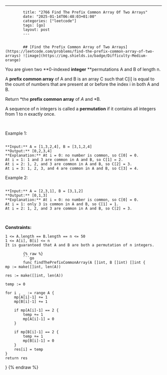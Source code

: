 ---
            title: "2766 Find The Prefix Common Array Of Two Arrays"
            date: "2025-01-14T06:48:03+01:00"
            categories: ["leetcode"]
            tags: [go]
            layout: post
            ---
            

            ## [Find the Prefix Common Array of Two Arrays](https://leetcode.com/problems/find-the-prefix-common-array-of-two-arrays) ![image](https://img.shields.io/badge/Difficulty-Medium-orange)

You are given two **0-indexed **integer** **permutations A and B of length n.

A **prefix common array** of A and B is an array C such that C[i] is equal to the count of numbers that are present at or before the index i in both A and B.

Return *the **prefix common array** of *A* and *B.

A sequence of n integers is called a **permutation** if it contains all integers from 1 to n exactly once.

 

Example 1:

```

**Input:** A = [1,3,2,4], B = [3,1,2,4]
**Output:** [0,2,3,4]
**Explanation:** At i = 0: no number is common, so C[0] = 0.
At i = 1: 1 and 3 are common in A and B, so C[1] = 2.
At i = 2: 1, 2, and 3 are common in A and B, so C[2] = 3.
At i = 3: 1, 2, 3, and 4 are common in A and B, so C[3] = 4.

```

Example 2:

```

**Input:** A = [2,3,1], B = [3,1,2]
**Output:** [0,1,3]
**Explanation:** At i = 0: no number is common, so C[0] = 0.
At i = 1: only 3 is common in A and B, so C[1] = 1.
At i = 2: 1, 2, and 3 are common in A and B, so C[2] = 3.

```

 

**Constraints:**

	1 <= A.length == B.length == n <= 50
	1 <= A[i], B[i] <= n
	It is guaranteed that A and B are both a permutation of n integers.

            {% raw %}
            ```go
            func findThePrefixCommonArray(A []int, B []int) []int {
    mp := make([]int, len(A))

    res := make([]int, len(A))

    temp := 0

    for i , _ := range A {
        mp[A[i]-1] += 1
        mp[B[i]-1] += 1

        if mp[A[i]-1] == 2 {
            temp += 1
            mp[A[i]-1] = 0
        }

        if mp[B[i]-1] == 2 {
            temp += 1
            mp[B[i]-1] = 0
        }
        res[i] = temp
    }
    return res
}
            {% endraw %}
            